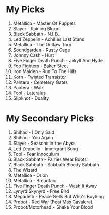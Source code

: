 # My Picks
1. Metallica - Master Of Puppets
1. Slayer - Raining Blood
1. Black Sabbath - N.I.B.
1. Led Zeppelin - Achilles Last Stand
1. Metallica - The Outlaw Torn
1. Soundgarden - Rusty Cage
1. Johnny Cash - Hurt
1. Five Finger Death Punch - Jekyll And Hyde
1. Foo Fighters - Baker Steet
1. Iron Maiden - Run To The Hills
1. Korn - Twisted Transistor
1. Pantera - Cemetery Gates
1. Pantera - Walk
1. Tool - Lateralus
1. Slipknot - Duality

# My Secondary Picks
1. Shihad - I Only Said
1. Shihad - You Again
1. Slayer - Seasons in the Abyss
1. Led Zeppelin - Immigrant Song
1. Tool - Fear Innoculum
1. Black Sabbath - Fairies Wear Boots
1. Black Sabbath - Sabbath Bloody Sabbath
1. The Wizard
1. Metallica - Orion
1. Metallica - Breadfan
1. Five Finger Death Punch - Wash It Away
1. Lynyrd Skynyrd - Free Bird
1. Megadeth - Peace Sells But Who's Buy9ing
1. Probot - Red War (Feat Max Cavalera)
1. Probot/Motorhead - Shake Your Blood